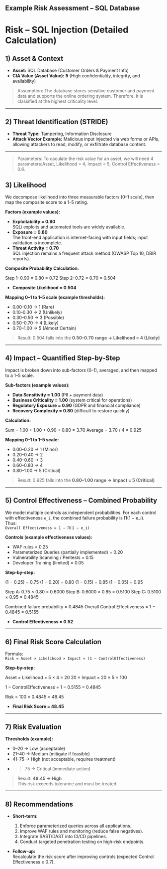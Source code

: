 ## Example Risk Assessment – SQL Database


# Risk – SQL Injection (Detailed Calculation)

## 1) Asset & Context
- **Asset:** SQL Database (Customer Orders & Payment Info)  
- **CIA Value (Asset Value):** **5** (High confidentiality, integrity, and availability)

> Assumption: The database stores sensitive customer and payment data and supports the online ordering system. Therefore, it is classified at the highest criticality level.

---

## 2) Threat Identification (STRIDE)
- **Threat Type:** Tampering, Information Disclosure  
- **Attack Vector Example:** Malicious input injected via web forms or APIs, allowing attackers to read, modify, or exfiltrate database content.

---

> Parameters: To caculate the risk value for an asset, we will need 4 parameters:Asset, Likelihood = 4, Impact = 5, Control Effectiveness = 0.6.
## 3) Likelihood 
We decompose likelihood into three measurable factors (0–1 scale), then map the composite score to a 1–5 rating.

**Factors (example values):**
- **Exploitability = 0.90**  
  SQLi exploits and automated tools are widely available.
- **Exposure = 0.80**  
  The front-end application is internet-facing with input fields; input validation is incomplete.  
- **Threat Activity = 0.70**  
  SQL injection remains a frequent attack method (OWASP Top 10, DBIR reports).

**Composite Probability Calculation:**

Step 1: 0.90 × 0.80 = 0.72
Step 2: 0.72 × 0.70 = 0.504

- **Composite Likelihood = 0.504**

**Mapping 0–1 to 1–5 scale (example thresholds):**
- 0.00–0.10 → 1 (Rare)  
- 0.10–0.30 → 2 (Unlikely)  
- 0.30–0.50 → 3 (Possible)  
- 0.50–0.70 → 4 (Likely)  
- 0.70–1.00 → 5 (Almost Certain)  

> Result: 0.504 falls into the **0.50–0.70 range → Likelihood = 4 (Likely)**

---

## 4) Impact – Quantified Step-by-Step
Impact is broken down into sub-factors (0–1), averaged, and then mapped to a 1–5 scale.

**Sub-factors (example values):**
- **Data Sensitivity = 1.00** (PII + payment data)  
- **Business Criticality = 1.00** (system critical for operations)  
- **Regulatory Exposure = 0.90** (GDPR and financial compliance)  
- **Recovery Complexity = 0.80** (difficult to restore quickly)  

**Calculation:**

Sum = 1.00 + 1.00 + 0.90 + 0.80 = 3.70
Average = 3.70 / 4 = 0.925


**Mapping 0–1 to 1–5 scale:**
- 0.00–0.20 → 1 (Minor)  
- 0.20–0.40 → 2  
- 0.40–0.60 → 3  
- 0.60–0.80 → 4  
- 0.80–1.00 → 5 (Critical)  

> Result: 0.925 falls into the **0.80–1.00 range → Impact = 5 (Critical)**

---

## 5) Control Effectiveness – Combined Probability
We model multiple controls as independent probabilities. For each control with effectiveness `e_i`, the combined failure probability is Π(1 − e_i).  
Thus:  
`Overall Effectiveness = 1 − Π(1 − e_i)`

**Controls (example effectiveness values):**
- WAF rules = 0.25  
- Parameterized Queries (partially implemented) = 0.20  
- Vulnerability Scanning / Pentests = 0.15  
- Developer Training (limited) = 0.05  

**Step-by-step:**

(1 − 0.25) = 0.75
(1 − 0.20) = 0.80
(1 − 0.15) = 0.85
(1 − 0.05) = 0.95

Step A: 0.75 × 0.80 = 0.6000
Step B: 0.6000 × 0.85 = 0.5100
Step C: 0.5100 × 0.95 = 0.4845

Combined failure probability = 0.4845
Overall Control Effectiveness = 1 − 0.4845 = 0.5155


- **Control Effectiveness ≈ 0.52**

---

## 6) Final Risk Score Calculation
Formula:  
`Risk = Asset × Likelihood × Impact × (1 − ControlEffectiveness)`

**Step-by-step:**

Asset × Likelihood = 5 × 4 = 20
20 × Impact = 20 × 5 = 100

1 − ControlEffectiveness = 1 − 0.5155 = 0.4845

Risk = 100 × 0.4845 = 48.45


- **Final Risk Score = 48.45**

---

## 7) Risk Evaluation
**Thresholds (example):**
- 0–20 → Low (acceptable)  
- 21–40 → Medium (mitigate if feasible)  
- 41–75 → High (not acceptable, requires treatment)  
- >75 → Critical (immediate action)  

> Result: **48.45 → High**  
This risk exceeds tolerance and must be treated.

---

## 8) Recommendations
- **Short-term:**  
  1. Enforce parameterized queries across all applications.  
  2. Improve WAF rules and monitoring (reduce false negatives).  
  3. Integrate SAST/DAST into CI/CD pipelines.  
  4. Conduct targeted penetration testing on high-risk endpoints.  

- **Follow-up:**  
  Recalculate the risk score after improving controls (expected Control Effectiveness ≥ 0.7).
